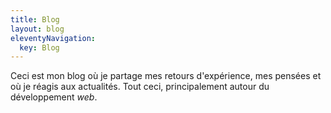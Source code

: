 ```yaml
---
title: Blog
layout: blog
eleventyNavigation:
  key: Blog
---
```

Ceci est mon blog où je partage mes retours d'expérience, mes pensées et où je réagis aux actualités. Tout ceci, principalement autour du développement _web_.